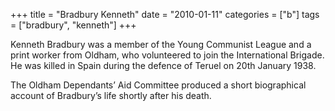 +++
title = "Bradbury Kenneth"
date = "2010-01-11"
categories = ["b"]
tags = ["bradbury", "kenneth"]
+++

Kenneth Bradbury was a member of the Young Communist League and a print worker from Oldham, who volunteered to join the International Brigade. He was killed in Spain during the defence of Teruel on 20th January 1938.

The Oldham Dependants’ Aid Committee produced a short biographical account of Bradbury’s life shortly after his death.
